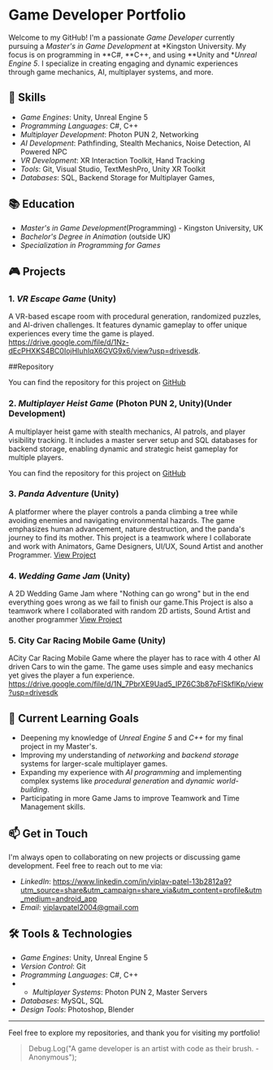 # Game Developer Portfolio

Welcome to my GitHub! I'm a passionate *Game Developer* currently pursuing a *Master's in Game Development* at *Kingston University. My focus is on programming in **C#, **C++, and using **Unity  and **Unreal Engine 5*. I specialize in creating engaging and dynamic experiences through game mechanics, AI, multiplayer systems, and more.

## 🔧 Skills

- *Game Engines*: Unity, Unreal Engine 5
- *Programming Languages*: C#, C++
- *Multiplayer Development*: Photon PUN 2, Networking
- *AI Development*: Pathfinding, Stealth Mechanics, Noise Detection, AI Powered NPC
- *VR Development*: XR Interaction Toolkit, Hand Tracking
- *Tools*: Git, Visual Studio, TextMeshPro, Unity XR Toolkit
- *Databases*: SQL, Backend Storage for Multiplayer Games,

## 📚 Education

- *Master's in Game Development*(Programming) - Kingston University, UK
- *Bachelor's Degree in Animation* (outside UK)
- *Specialization in Programming for Games*

## 🎮 Projects

### 1. *VR Escape Game* (Unity)
A VR-based escape room with procedural generation, randomized puzzles, and AI-driven challenges. It features dynamic gameplay to offer unique experiences every time the game is played.  
https://drive.google.com/file/d/1Nz-dEcPHXKS4BC0IojHIuhIqX6GVG9x6/view?usp=drivesdk.

##Repository

You can find the repository for this project on 
[GitHub](https://github.com/godsofhell/VR-Escape-room)

### 2. *Multiplayer Heist Game* (Photon PUN 2, Unity)(Under Development)
A multiplayer heist game with stealth mechanics, AI patrols, and player visibility tracking. It includes a master server setup and SQL databases for backend storage, enabling dynamic and strategic heist gameplay for multiple players.  

You can find the repository for this project on 
[GitHub](https://github.com/godsofhell/heist)

### 3. *Panda Adventure* (Unity)
A platformer where the player controls a panda climbing a tree while avoiding enemies and navigating environmental hazards. The game emphasizes human advancement, nature destruction, and the panda's journey to find its mother.  This project is a teamwork where I collaborate and work with Animators, Game Designers, UI/UX, Sound Artist and another Programmer.
[View Project](link-to-project)

### 4. *Wedding Game Jam* (Unity)
A 2D Wedding Game Jam where "Nothing can go wrong" but in the end everything goes wrong as we fail to finish our game.This Project is also a teamwork where I collaborated with random 2D artists, Sound Artist and another programmer 
[View Project](link-to-project)

### 5. City Car Racing Mobile Game (Unity)
ACity Car Racing Mobile Game where the player has to race with 4 other AI driven Cars to win the game. The game uses simple and easy mechanics yet gives the player a fun experience.
https://drive.google.com/file/d/1N_7PbrXE9Uad5_IPZ6C3b87pFlSkflKp/view?usp=drivesdk

## 🌱 Current Learning Goals

- Deepening my knowledge of *Unreal Engine 5* and *C++* for my final project in my Master's.
- Improving my understanding of *networking* and *backend storage* systems for larger-scale multiplayer games.
- Expanding my experience with *AI programming* and implementing complex systems like *procedural generation* and *dynamic world-building*.
- Participating in more Game Jams to improve Teamwork and Time Management skills.

## 📫 Get in Touch

I'm always open to collaborating on new projects or discussing game development. Feel free to reach out to me via:

- *LinkedIn*: https://www.linkedin.com/in/viplav-patel-13b2812a9?utm_source=share&utm_campaign=share_via&utm_content=profile&utm_medium=android_app
- *Email*: viplavpatel2004@gmail.com


## 🛠️ Tools & Technologies

- *Game Engines*: Unity, Unreal Engine 5
- *Version Control*: Git
- *Programming Languages*: C#, C++
- - *Multiplayer Systems*: Photon PUN 2, Master Servers
- *Databases*: MySQL, SQL
- *Design Tools*: Photoshop, Blender 


---

Feel free to explore my repositories, and thank you for visiting my portfolio!

> Debug.Log("A game developer is an artist with code as their brush. - Anonymous");
